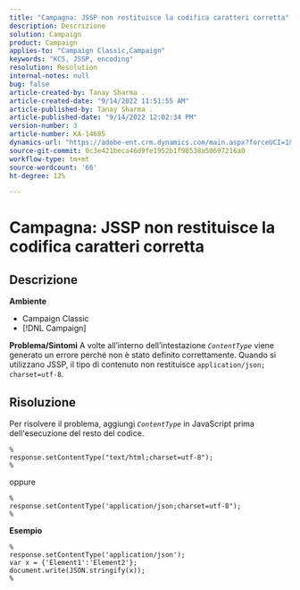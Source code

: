 ```yaml
---
title: "Campagna: JSSP non restituisce la codifica caratteri corretta"
description: Descrizione
solution: Campaign
product: Campaign
applies-to: "Campaign Classic,Campaign"
keywords: "KCS, JSSP, encoding"
resolution: Resolution
internal-notes: null
bug: false
article-created-by: Tanay Sharma .
article-created-date: "9/14/2022 11:51:55 AM"
article-published-by: Tanay Sharma .
article-published-date: "9/14/2022 12:02:34 PM"
version-number: 3
article-number: KA-14685
dynamics-url: "https://adobe-ent.crm.dynamics.com/main.aspx?forceUCI=1&pagetype=entityrecord&etn=knowledgearticle&id=42acc49e-2334-ed11-9db1-002248086735"
source-git-commit: 0c3e421beca46d9fe1952b1f98538a50697216a0
workflow-type: tm+mt
source-wordcount: '66'
ht-degree: 12%

---
```


# Campagna: JSSP non restituisce la codifica caratteri corretta

## Descrizione

<b>Ambiente</b>
- Campaign Classic
- [!DNL Campaign]



<b>Problema/Sintomi</b>
A volte all’interno dell’intestazione *`ContentType`* viene generato un errore perché non è stato definito correttamente. Quando si utilizzano JSSP, il tipo di contenuto non restituisce `application/json; charset=utf-8`.


## Risoluzione


Per risolvere il problema, aggiungi *`ContentType`* in JavaScript prima dell&#39;esecuzione del resto del codice.


```
%
response.setContentType("text/html;charset=utf-8");
%
```




oppure




```
%
response.setContentType('application/json;charset=utf-8");
%
```


<b>Esempio</b>


```
%
response.setContentType('application/json');
var x = {'Element1':'Element2'};
document.write(JSON.stringify(x));
%
```
